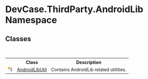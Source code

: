 # DevCase.ThirdParty.AndroidLib Namespace
 




## Classes
&nbsp;<table><tr><th></th><th>Class</th><th>Description</th></tr><tr><td>![Public class](media/pubclass.gif "Public class")</td><td><a href="T_DevCase_ThirdParty_AndroidLib_AndroidLibUtil">AndroidLibUtil</a></td><td>
Contains AndroidLib related utilities.</td></tr></table>&nbsp;
